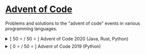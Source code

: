 # [Advent of Code](https://adventofcode.com/)

Problems and solutions to the "advent of code" events in various programming languages.

<details>
<summary>[ 50 ⭐ / 50 ⭐ ] Advent of Code 2020 (Java, Rust, Python)</summary>

## [Advent of Code 2020](https://adventofcode.com/2020)

Problems and solutions to the advent of code 2020 in Java, Rust, or Python.

###### *Please note that, with an increase in difficulty day after day, code for day(s) 16, 17, 18, 20 is rather "get it working", sorry about that (This message will dissapear once I have revisited all, if I do it)*

Day | Part 1 | Part 2 | Language | 🎄   | Day | Part 1 | Part 2 | Language
----|:------:|:------:|---------:|:----:|-----|:------:|:------:|---------:|
1   | ⭐    | ⭐     | Java     |      | 14  | ⭐    | ⭐     | Rust
2   | ⭐    | ⭐     | Rust     |      | 15  | ⭐    | ⭐     | Python
3   | ⭐    | ⭐     | Python   |      | 16  | ⭐    | ⭐     | Java
4   | ⭐    | ⭐     | Java     |      | 17  | ⭐    | ⭐     | Rust
5   | ⭐    | ⭐     | Rust     |      | 18  | ⭐    | ⭐     | Python
6   | ⭐    | ⭐     | Python   |      | 19  | ⭐    | ⭐     | Java
7   | ⭐    | ⭐     | Java     |      | 20  | ⭐    | ⭐     | Rust
8   | ⭐    | ⭐     | Rust     |      | 21  | ⭐    | ⭐     | Python
9   | ⭐    | ⭐     | Python   |      | 22  | ⭐    | ⭐     | Java
10  | ⭐    | ⭐     | Java     |      | 23  | ⭐    | ⭐     | Rust
11  | ⭐    | ⭐     | Rust     |      | 24  | ⭐    | ⭐     | Python
12  | ⭐    | ⭐     | Python   |      | 25  | ⭐    | ⭐     | Java
13  | ⭐    | ⭐     | Java     |      |     |       |         |
 
</details>

<details>
<summary>[ 0 ⭐ / 50 ⭐ ] Advent of Code 2019 (Python)</summary>

## [Advent of Code 2019](https://adventofcode.com/2019)

Problems and solutions to the advent of code 2019 in Python.

###### *Please note that, with an increase in difficulty day after day, code for day(s) <no spaghetti yet> is rather "get it working", sorry about that (This message will dissapear once I have revisited all, if I do it)*

Day | Part 1 | Part 2 | Language | 🎅   | Day | Part 1 | Part 2 | Language
----|:------:|:------:|---------:|:----:|-----|:------:|:------:|---------:|
1   | ➖    | ➖     | Python   |      | 14  | ➖    | ➖     | Python
2   | ➖    | ➖     |          |      | 15  | ➖    | ➖     | 
3   | ➖    | ➖     |          |      | 16  | ➖    | ➖     | 
4   | ➖    | ➖     |          |      | 17  | ➖    | ➖     | 
5   | ➖    | ➖     |          |      | 18  | ➖    | ➖     | 
6   | ➖    | ➖     |          |      | 19  | ➖    | ➖     | 
7   | ➖    | ➖     |          |      | 20  | ➖    | ➖     | 
8   | ➖    | ➖     |          |      | 21  | ➖    | ➖     | 
9   | ➖    | ➖     |          |      | 22  | ➖    | ➖     | 
10  | ➖    | ➖     |          |      | 23  | ➖    | ➖     | 
11  | ➖    | ➖     |          |      | 24  | ➖    | ➖     | 
12  | ➖    | ➖     |          |      | 25  | ➖    | ➖     | 
13  | ➖    | ➖     |          |      |     |       |         |
 
</details>

